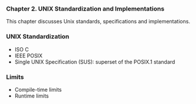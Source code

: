 ### **Chapter 2. UNIX Standardization and Implementations**

This chapter discusses Unix standards, specifications and implementations.

### UNIX Standardization

* ISO C
* IEEE POSIX
* Single UNIX Specification (SUS): superset of the POSIX.1 standard

### Limits

* Compile-time limits
* Runtime limits
